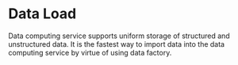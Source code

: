 # Data Load

Data computing service supports uniform storage of structured and unstructured data. It is the fastest way to import data into the data computing service by virtue of using data factory.

